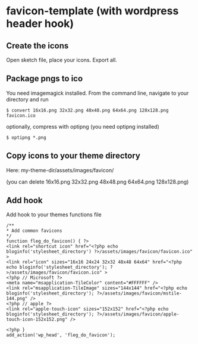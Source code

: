 # favicon-template (with wordpress header hook)

## Create the icons

Open sketch file, place your icons. 
Export all. 

## Package pngs to ico

You need imagemagick installed. From the command line, navigate to your directory and run 

    $ convert 16x16.png 32x32.png 48x48.png 64x64.png 128x128.png favicon.ico

optionally, compress with optipng (you need optipng installed)

    $ optipng *.png


## Copy icons to your theme directory 

Here: my-theme-dir/assets/images/favicon/

(you can delete 16x16.png 32x32.png 48x48.png 64x64.png 128x128.png)


## Add hook

Add hook to your themes functions file

    /**
    * Add common favicons 
    */
    function fleg_do_favicon() { ?>
    <link rel="shortcut icon" href="<?php echo bloginfo('stylesheet_directory') ?>/assets/images/favicon/favicon.ico" >
    <link rel="icon" sizes="16x16 24x24 32x32 48x48 64x64" href="<?php echo bloginfo('stylesheet_directory'); ?>/assets/images/favicon/favicon.ico" >
    <?php // Microsoft ?>
    <meta name="msapplication-TileColor" content="#FFFFFF" />
    <link rel="msapplication-TileImage" sizes="144x144" href="<?php echo bloginfo('stylesheet_directory'); ?>/assets/images/favicon/mstile-144.png" />
    <?php // apple ?>
    <link rel="apple-touch-icon" sizes="152x152" href="<?php echo bloginfo('stylesheet_directory'); ?>/assets/images/favicon/apple-touch-icon-152x152.png" />

    <?php }
    add_action('wp_head', 'fleg_do_favicon');
